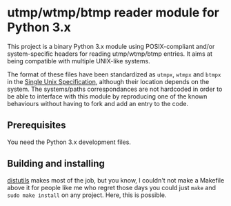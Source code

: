 # utmp/wtmp/btmp reader module for Python 3.x
This project is a binary Python 3.x module using POSIX-compliant and/or
system-specific headers for reading utmp/wtmp/btmp entries. It aims at
being compatible with multiple UNIX-like systems.

The format of these files have been standardized as `utmpx`, `wtmpx` and
`btmpx` in the [Single Unix Specification][sus], although their location
depends on the system. The systems/paths correspondances are not hardcoded
in order to be able to interface with this module by reproducing one of
the known behaviours without having to fork and add an entry to the code.

## Prerequisites
You need the Python 3.x development files.

## Building and installing
[distutils](https://docs.python.org/3/distutils/introduction.html) makes most
of the job, but you know, I couldn't not make a Makefile above it for people
like me who regret those days you could just `make` and `sudo make install`
on any project. Here, this is possible.

[sus]: http://pubs.opengroup.org/onlinepubs/9699919799/basedefs/utmpx.h.html
